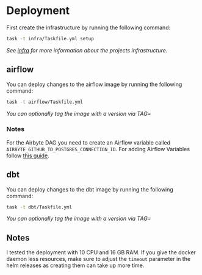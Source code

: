 # Deployment

First create the infrastructure by running the following command:
```bash
task -t infra/Taskfile.yml setup
```
_See [infra](infra/README.md) for more information about the projects infrastructure._

## airflow

You can deploy changes to the airflow image by running the following command:
```bash
task -t airflow/Taskfile.yml
```
_You can optionally tag the image with a version via TAG=<version>_

### Notes

For the Airbyte DAG you need to create an Airflow variable called `AIRBYTE_GITHUB_TO_POSTGRES_CONNECTION_ID`. For adding Airflow Variables follow [this guide](https://airflow.apache.org/docs/apache-airflow/stable/howto/variable.html).

## dbt

You can deploy changes to the dbt image by running the following command:
```bash
task -t dbt/Taskfile.yml
```
_You can optionally tag the image with a version via TAG=<version>_

## Notes

I tested the deployment with 10 CPU and 16 GB RAM. If you give the docker daemon less resources, make sure to adjust the `timeout` parameter in the helm releases as creating them can take up more time.
